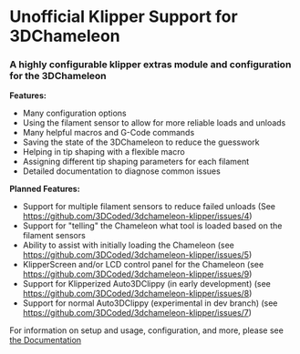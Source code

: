 # Unofficial Klipper Support for 3DChameleon
### A highly configurable klipper extras module and configuration for the 3DChameleon

**Features:**
- Many configuration options
- Using the filament sensor to allow for more reliable loads and unloads
- Many helpful macros and G-Code commands
- Saving the state of the 3DChameleon to reduce the guesswork
- Helping in tip shaping with a flexible macro
- Assigning different tip shaping parameters for each filament
- Detailed documentation to diagnose common issues

**Planned Features:**
- Support for multiple filament sensors to reduce failed unloads (See https://github.com/3DCoded/3dchameleon-klipper/issues/4)
- Support for "telling" the Chameleon what tool is loaded based on the filament sensors
- Ability to assist with initially loading the Chameleon (see https://github.com/3DCoded/3dchameleon-klipper/issues/5)
- KlipperScreen and/or LCD control panel for the Chameleon (see https://github.com/3DCoded/3dchameleon-klipper/issues/9)
- Support for Klipperized Auto3DClippy (in early development) (see https://github.com/3DCoded/3dchameleon-klipper/issues/8)
- Support for normal Auto3DClippy (experimental in dev branch) (see https://github.com/3DCoded/3dchameleon-klipper/issues/7)

For information on setup and usage, configuration, and more, please see [the Documentation](https://3dcoded.github.io/3dchameleon-klipper/)
